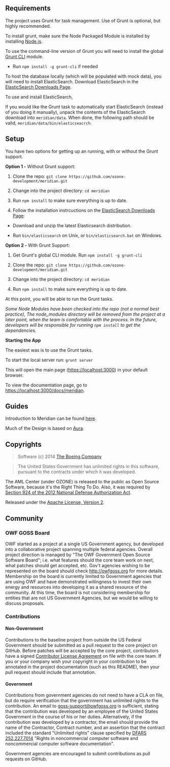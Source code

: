 ## Requirements

The project uses Grunt for task management. Use of Grunt is optional, but highly recommended.

To install grunt, make sure the Node Packaged Module is installed by installing [Node.js](http://nodejs.org/).

To use the command-line version of Grunt you will need to install the global [Grunt CLI](http://gruntjs.com/getting-started) module.

- Run `npm install -g grunt-cli` if needed

To host the database locally (which will be populated with mock data), you will need to install ElasticSearch.
Download ElasticSearch in the [ElasticSearch Downloads Page](http://www.elasticsearch.org/overview/elkdownloads/).

To use and install ElasticSearch, 

If you would like the Grunt task to automatically start ElasticSearch (instead of you doing it manually), unpack the contents of the ElasticSearch download into `meridian/data`. When done, the following path should be valid, `meridian/data/bin/elasticseacrch`.



## Setup

You have two options for getting up an running, with or without the Grunt support.

**Option 1 -** Without Grunt support:

1. Clone the repo: `git clone https://github.com/ozone-development/meridian.git`

2. Change into the project directory: `cd meridian`

3. Run `npm install` to make sure everything is up to date. 

4. Follow the installation instrcuctions on the [ElasticSearch Downloads Page](http://www.elasticsearch.org/overview/elkdownloads/):

 - Download and unzip the latest Elasticsearch distribution.

 - Run `bin/elasticsearch` on Unix, or `bin/elasticsearch.bat` on Windows.



**Option 2 -** With Grunt Support:

1. Get Grunt's global CLI module. Run `npm install -g grunt-cli`

2. Clone the repo: `git clone https://github.com/ozone-development/meridian.git`

3. Change into the project directory: `cd meridian`

4. Run `npm install` to make sure everything is up to date. 

At this point, you will be able to run the Grunt tasks.

*Some Node Modules have been checked into the repo (not a normal best practice),
The node_modules directory will be removed from the project at a later point, 
when the team is comfortable with the process. In the future, 
developers will be responsible for running `npm install` to get the dependencies.*


**Starting the App**

The easiest was is to use the Grunt tasks.

To start the local server run: `grunt server`

This will open the main page ([https://localhost:3000](https://localhost:3000)) in your default browser.

To view the documentation page, go to [https://localhost:3000/docs/meridian](https://localhost:3000/docs/meridian).

## Guides

Introduction to Meridian can be found [here](https://rawgit.com/ozone-development/meridian/master/app/docs/meridian/index.html).

Much of the Design is based on [Aura](http://aurajs.com/). 


## Copyrights
> Software (c) 2014 [The Boeing Company](http://www.boeing.com/ "Boeing")

> The United States Government has unlimited rights in this software, pursuant to the contracts under which it was developed.  
 
The AML Center (under OZONE) is released to the public as Open Source Software, because it's the Right Thing To Do. Also, it was required by [Section 924 of the 2012 National Defense Authorization Act](http://www.gpo.gov/fdsys/pkg/PLAW-112publ81/pdf/PLAW-112publ81.pdf "NDAA FY12").

Released under the [Apache License, Version 2](http://www.apache.org/licenses/LICENSE-2.0.html "Apache License v2").


## Community
 
### OWF GOSS Board
OWF started as a project at a single US Government agency, but developed into a collaborative project spanning multiple federal agencies.  Overall project direction is managed by "The OWF Government Open Source Software Board"; i.e. what features should the core team work on next, what patches should get accepted, etc.  Gov't agencies wishing to be represented on the board should check http://owfgoss.org for more details.  Membership on the board is currently limited to Government agencies that are using OWF and have demonstrated willingness to invest their own energy and resources into developing it as a shared resource of the community.  At this time, the board is not considering membership for entities that are not US Government Agencies, but we would be willing to discuss proposals.
 
### Contributions

#### Non-Government
Contributions to the baseline project from outside the US Federal Government should be submitted as a pull request to the core project on GitHub.  Before patches will be accepted by the core project, contributors have a signed [Contributor License Agreement](https://www.ozoneplatform.org/ContributorLicenseAgreement1-3OZONE.docx) on file with the core team.  If you or your company wish your copyright in your contribution to be annotated in the project documentation (such as this README), then your pull request should include that annotation.
 
#### Government
Contributions from government agencies do not need to have a CLA on file, but do require verification that the government has unlimited rights to the contribution.  An email to goss-support@owfgoss.org is sufficient, stating that the contribution was developed by an employee of the United States Government in the course of his or her duties. Alternatively, if the contribution was developed by a contractor, the email should provide the name of the Contractor, Contract number, and an assertion that the contract included the standard "Unlimited rights" clause specified by [DFARS 252.227.7014](http://www.acq.osd.mil/dpap/dars/dfars/html/current/252227.htm#252.227-7014) "Rights in noncommercial computer software and noncommercial computer software documentation".
 
Government agencies are encouraged to submit contributions as pull requests on GitHub.
